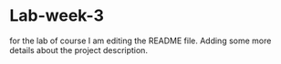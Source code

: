 # Lab-week-3
for the lab of course
I am editing the README file. Adding some more details about the project description.

